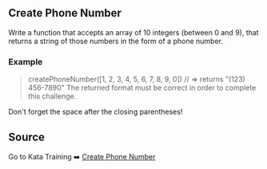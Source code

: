 ## Create Phone Number

Write a function that accepts an array of 10 integers (between 0 and 9), that returns a string of those numbers in the form of a phone number.

### Example

> createPhoneNumber([1, 2, 3, 4, 5, 6, 7, 8, 9, 0]) // => returns "(123) 456-7890"
> The returned format must be correct in order to complete this challenge.

Don't forget the space after the closing parentheses!

## Source

Go to Kata Training ➡️ [Create Phone Number](https://www.codewars.com/kata/create-phone-number/train/javascript)
